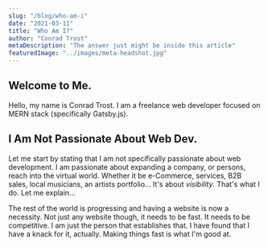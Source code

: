 ```yaml
---
slug: "/blog/who-am-i"
date: "2021-03-11"
title: "Who Am I?"
author: "Conrad Trost"
metaDescription: "The answer just might be inside this article"
featuredImage: "../images/meta-headshot.jpg"
---
```


## Welcome to Me.

Hello, my name is Conrad Trost. I am a freelance web developer focused on MERN stack (specifically Gatsby.js).

## I Am Not Passionate About Web Dev.

Let me start by stating that I am not specifically passionate about web development. I am passionate about expanding a company, or persons, reach into the virtual world. Whether it be e-Commerce, services, B2B sales, local musicians, an artists portfolio... It's about *visibility*. That's what I do. Let me explain...

The rest of the world is progressing and having a website is now a necessity. Not just any website though, it needs to be fast. It needs to be competitive. I am just the person that establishes that. I have found that I have a knack for it, actually. Making things fast is what I'm good at.

## 